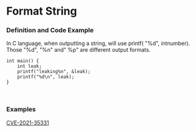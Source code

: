 # Format String
### **Definition and Code Example**
In C language, when outputting a string, will use printf( "%d", intnumber).<br>
Those "%d", "%n" and" %p" are different output formats.
```
int main() {
    int leak;
    printf("leaking%n", &leak);
    printf("%d\n", leak);
}
```
<br>

### **Examples**
[CVE-2021-35331](https://cve.mitre.org/cgi-bin/cvename.cgi?name=CVE-2021-35331)
